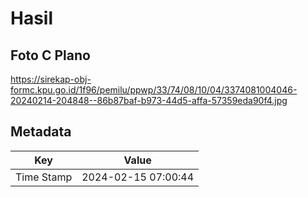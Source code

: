 # Hasil

## Foto C Plano

https://sirekap-obj-formc.kpu.go.id/1f96/pemilu/ppwp/33/74/08/10/04/3374081004046-20240214-204848--86b87baf-b973-44d5-affa-57359eda90f4.jpg


## Metadata

| Key        | Value               |
| ---------- | ------------------- |
| Time Stamp | 2024-02-15 07:00:44 |




